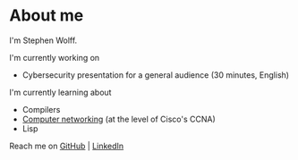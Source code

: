 # About me

I'm Stephen Wolff.

I'm currently working on

- Cybersecurity presentation for a general audience (30 minutes, English)

I'm currently learning about

- Compilers<!--[Compilers](https://github.com/shw3512/compilers)-->
- [Computer networking](networking.md) (at the level of Cisco's CCNA)
- Lisp<!--[Lisp](https://github.com/shw3512/lisp)-->

Reach me on [GitHub][GH] \| [LinkedIn][LI]



[3]: <https://www.youtube.com/playlist?list=PLxbwE86jKRgMpuZuLBivzlM8s2Dk5lXBQ> "YT : JITL : CCNA"
[2]: <https://gigamonkeys.com/book/> "GM : Practical Common Lisp"
[1]: <https://www3.nd.edu/~dthain/compilerbook/> "ND : DT : Compilers"
[GH]: <https://github.com/shw3512> "GitHub : shw"
[LI]: <https://www.linkedin.com/in/stephen-wolff-0x200/> "LinkedIn : shw"
